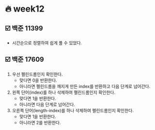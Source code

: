 # :fire: week12

## :ballot_box_with_check: 백준 11399

- 시간순으로 정렬하여 쉽게 풀 수 있었다.

## :ballot_box_with_check: 백준 17609

1. 우선 펠린드롬인지 확인한다.
   - 맞다면 0을 반환한다.
   - 아니라면 펠린드롬을 깨지게 만든 index를 반환하고 다음 단계로 넘어간다.
2. 왼쪽 단어(index)를 하나 삭제하여 펠린드롬인지 확인한다.
   - 맞다면 1을 반환한다.
   - 아니라면 다음 단계로 넘어간다.
3. 오른쪽 단어(length-index)를 하나 삭제하여 펠린드롬인지 확인한다.
   - 맞다면 1을 반환한다.
   - 아니라면 2를 반환한다.
